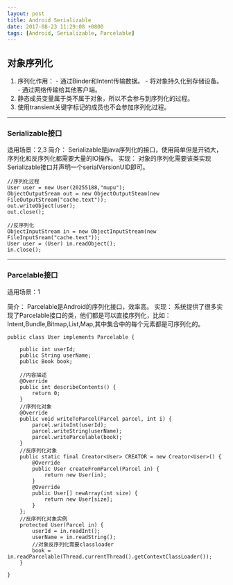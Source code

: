```yaml
---
layout: post
title: Android Serializable
date: 2017-08-23 11:29:08 +0800
tags: [Android, Serializable, Parcelable]
---
```



## 对象序列化

1. 序列化作用：
       - 通过Binder和Intent传输数据。
       - 将对象持久化到存储设备。
       - 通过网络传输给其他客户端。
2. 静态成员变量属于类不属于对象，所以不会参与到序列化的过程。
3. 使用transient关键字标记的成员也不会参加序列化过程。


----------


### Serializable接口

适用场景：2,3
简介：
    Serializable是java序列化的接口，使用简单但是开销大，序列化和反序列化都需要大量的IO操作。
实现：
对象的序列化需要该类实现Serializable接口并声明一个serialVersionUID即可。


```
//序列化过程
User user = new User(20255188,"mupu");
ObjectOutputSream out = new ObjectOutputSteam(new FileOutputStream("cache.text"));
out.writeObject(user);
out.close();

//反序列化
ObjectInputStream in = new ObjectInputStream(new FileInputSream("cache.text"));
User user = (User) in.readObject();
in.close();

```


----------


### Parcelable接口

适用场景：1

简介： 
Parcelable是Android的序列化接口，效率高。
实现：
系统提供了很多实现了Parcelable接口的类，他们都是可以直接序列化，比如：Intent,Bundle,Bitmap,List,Map,其中集合中的每个元素都是可序列化的。


```
public class User implements Parcelable {

    public int userId;
    public String userName;
    public Book book;

    //内容描述
    @Override
    public int describeContents() {
        return 0;
    }
    //序列化对象
    @Override
    public void writeToParcel(Parcel parcel, int i) {
        parcel.writeInt(userId);
        parcel.writeString(userName);
        parcel.writeParcelable(book);
    }
    //反序列化对象
    public static final Creator<User> CREATOR = new Creator<User>() {
        @Override
        public User createFromParcel(Parcel in) {
            return new User(in);
        }
        @Override
        public User[] newArray(int size) {
            return new User[size];
        }
    };
    //反序列化对象实例
    protected User(Parcel in) {
        userId = in.readInt();
        userName = in.readString();
        //对象反序列化需要classloader
        book = in.readParcelable(Thread.currentThread().getContextClassLoader());
    }

}
```


[jekyll-docs]: http://jekyllrb.com/docs/home
[jekyll-gh]:   https://github.com/jekyll/jekyll
[jekyll-talk]: https://talk.jekyllrb.com/
  

 
 
  
 
 
 
